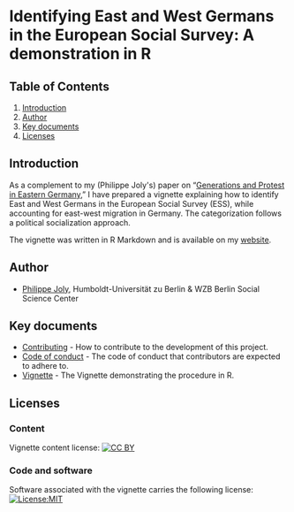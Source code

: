 # Identifying East and West Germans in the European Social Survey: A demonstration in R
## Table of Contents

1. [Introduction](#Introduction)<a name="Introduction"></a>
2. [Author](#Author)
3. [Key documents](#Key_documents)
4. [Licenses](#Licenses)

## Introduction <a name="Introduction"></a>

As a complement to my (Philippe Joly's) paper on “[Generations and Protest in Eastern Germany](https://doi.org/10.1163/15691330-12341481),” I have prepared a vignette explaining how to identify East and West Germans in the European Social Survey (ESS), while accounting for east-west migration in Germany. The categorization follows a political socialization approach.

The vignette was written in R Markdown and is available on my [website](http://philippejoly.net/files/code/ess-east-west/vignette.html). 

## Author <a name="Author"></a>

- [Philippe Joly](http://philippejoly.net/), Humboldt-Universität zu Berlin & WZB Berlin Social Science Center

## Key documents <a name="Key_documents"></a>

- [Contributing](CONTRIBUTING.md) - How to contribute to the development of this project.
- [Code of conduct](CODE_OF_CONDUCT.md) - The code of conduct that contributors are expected to adhere to.
- [Vignette](vignette.Rmd) - The Vignette demonstrating the procedure in R.

## Licenses <a name="Licenses"></a>

### Content
Vignette content license: [![CC BY](https://img.shields.io/badge/CC%20BY-4.0-lightgrey.svg)](https://creativecommons.org/licenses/by/4.0/)

### Code and software   
Software associated with the vignette carries the following license: [![License:MIT](https://img.shields.io/badge/License-MIT-yellow.svg)](https://opensource.org/licenses/MIT)